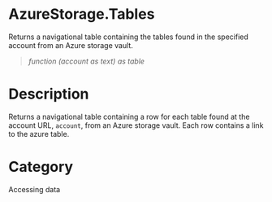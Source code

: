 ﻿# AzureStorage.Tables
Returns a navigational table containing the tables found in the specified account from an Azure storage vault.
> _function (account as text) as table_
# Description 
Returns a navigational table containing a row for each table found at the account URL, <code>account</code>, from an Azure storage vault. Each row contains a link to the azure table.
# Category 
Accessing data
